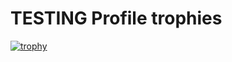 # TESTING Profile trophies

[![trophy](https://github-profile-trophy.vercel.app/?username=makeshift3ds)](https://github.com/makeshift3ds/github-profile-trophy)